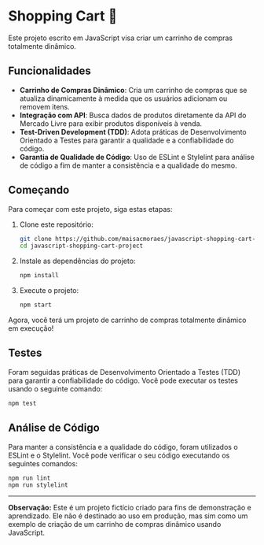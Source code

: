 # Shopping Cart 🛒

Este projeto escrito em JavaScript visa criar um carrinho de compras totalmente dinâmico.

## Funcionalidades

- **Carrinho de Compras Dinâmico**: Cria um carrinho de compras que se atualiza dinamicamente à medida que os usuários adicionam ou removem itens.
- **Integração com API**: Busca dados de produtos diretamente da API do Mercado Livre para exibir produtos disponíveis à venda.
- **Test-Driven Development (TDD)**: Adota práticas de Desenvolvimento Orientado a Testes para garantir a qualidade e a confiabilidade do código.
- **Garantia de Qualidade de Código**: Uso de ESLint e Stylelint para análise de código a fim de manter a consistência e a qualidade do mesmo.

## Começando

Para começar com este projeto, siga estas etapas:

1. Clone este repositório:

   ```bash
   git clone https://github.com/maisacmoraes/javascript-shopping-cart-project.git
   cd javascript-shopping-cart-project
   ```

2. Instale as dependências do projeto:

   ```bash
   npm install
   ```

3. Execute o projeto:

   ```bash
   npm start
   ```

Agora, você terá um projeto de carrinho de compras totalmente dinâmico em execução!

## Testes

Foram seguidas práticas de Desenvolvimento Orientado a Testes (TDD) para garantir a confiabilidade do código. Você pode executar os testes usando o seguinte comando:

```bash
npm test
```

## Análise de Código

Para manter a consistência e a qualidade do código, foram utilizados o ESLint e o Stylelint. Você pode verificar o seu código executando os seguintes comandos:

```bash
npm run lint
npm run stylelint
```

---

**Observação:** Este é um projeto fictício criado para fins de demonstração e aprendizado. Ele não é destinado ao uso em produção, mas sim como um exemplo de criação de um carrinho de compras dinâmico usando JavaScript.

